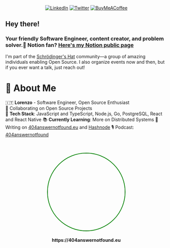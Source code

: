 <div align="center">

[![LinkedIn](https://img.shields.io/badge/LinkedIn-%230077B5.svg?logo=linkedin&logoColor=white)](https://linkedin.com/in/lorenzopieri) [![Twitter](https://img.shields.io/badge/Twitter-%231DA1F2.svg?logo=Twitter&logoColor=white)](https://twitter.com/404answnotfound) [![BuyMeACoffee](https://img.shields.io/badge/-buy_me_a%C2%A0coffee-gray?logo=buy-me-a-coffee)](https://www.buymeacoffee.com/404answnotfound)

</div>

<h2>Hey there!</h2>
<h3>Your friendly Software Engineer, content creator, and problem solver.📍 Notion fan? <a href="https://404answernotfound.notion.site/Welcome-to-my-public-Notion-901c7aad18fd4b09bcc672c8d775b40b">Here's my Notion public page</a></h3>

I'm part of the [Schrödinger's Hat](https://www.schrodinger-hat.it/) community—a group of amazing individuals enabling Open Source. I also organize events now and then, but if you ever want a talk, just reach out!

# 🐯 About Me
🇮🇹 **Lorenzo** - Software Engineer, Open Source Enthusiast  
🤖 Collaborating on Open Source Projects  
👾 **Tech Stack**: JavaScript and TypeScript, Node.js, Go, PostgreSQL, React and React Native 
📚 **Currently Learning**: More on Distributed Systems 
📝 Writing on [404answernotfound.eu](https://404answernotfound.eu) and [Hashnode](https://404answnotfound.hashnode.dev) 
🎙️ Podcast: [404answernotfound](https://open.spotify.com/show/0d3hBsVITjcFRxPRqvNtCQ?si=5da24042e397411a)  

<div align="center">
  <br/><br/>
  <a href="https://404answernotfound.eu/about">
    <img width="240" align="center" style="display: inline-block; border: 2px solid green; border-radius: 50%" src="https://404answernotfound.eu/_next/image?url=%2Fstatic%2Fimages%2F404answernotfounddarktheme.png&w=128&q=75">
  </a>
  <h4>https://404answernotfound.eu</h4>
</div>
